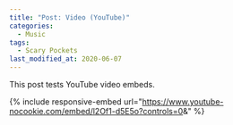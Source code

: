 ```yaml
---
title: "Post: Video (YouTube)"
categories:
  - Music
tags:
  - Scary Pockets
last_modified_at: 2020-06-07
---
```


This post tests YouTube video embeds.

{% include responsive-embed url="https://www.youtube-nocookie.com/embed/l2Of1-d5E5o?controls=0&amp;" %}

